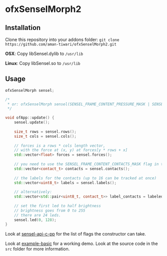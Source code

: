 # ofxSenselMorph2

## Installation
Clone this repository into your addons folder:
`git clone https://github.com/aman-tiwari/ofxSenselMorph2.git`

**OSX**: Copy libSensel.dylib to `/usr/lib`

**Linux**: Copy libSensel.so to `/usr/lib`

## Usage

```c++
ofxSenselMorph sensel;

/*
 * or: ofxSenselMorph sensel(SENSEL_FRAME_CONTENT_PRESSURE_MASK | SENSEL_FRAME_CONTENT_CONTACTS_MASK) if you want the computed contacts as well
 */

void ofApp::update() {
	sensel.update();
	
	size_t rows = sensel.rows();
	size_t cols = sensel.cols();
	
	// forces is a rows * cols length vector,
	// with the force at (x, y) at forces[y * rows + x]
	std::vector<float> forces = sensel.forces();
	
	// you need to use the SENSEL_FRAME_CONTENT_CONTACTS_MASK flag in the constructor to get the contacts:
	std::vector<contact_t> contacts = sensel.contacts();
	
	// the labels for the contacts (up to 16 can be tracked at once)
	std::vector<uint8_t> labels = sensel.labels();
	
	// alternatively:
	std::vector<std::pair<uint8_t, contact_t>> label_contacts = labeledContacts();
	
	// set the first led to half brightness
	// brightness goes from 0 to 255
	// there are 24 leds.
	sensel.led(0, 128);
}
```

Look at [sensel-api-c-pp](https://github.com/sensel/sensel-api-c-cpp/blob/master/sensel.h) for the list of flags the constructor can take.

Look at [example-basic](https://github.com/aman-tiwari/ofxSenselMorph2/tree/master/example-basic) for a working demo. Look at the source code in the `src` folder for more information.